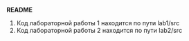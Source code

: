 **README**
1. Код лабораторной работы 1 находится по пути lab1/src
2. Код лабораторной работы 2 находится по пути lab2/src
